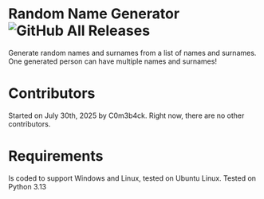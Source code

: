 # Random Name Generator ![GitHub All Releases](https://img.shields.io/github/downloads/C0m3b4ck/Random-Name-Generator/total)
Generate random names and surnames from a list of names and surnames. One generated person can have multiple names and surnames! 
# Contributors
Started on July 30th, 2025 by C0m3b4ck. Right now, there are no other contributors.
# Requirements
Is coded to support Windows and Linux, tested on Ubuntu Linux.
Tested on Python 3.13
